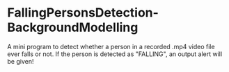 # FallingPersonsDetection-BackgroundModelling
A mini program to detect whether a person in a recorded .mp4 video file ever falls or not. If the person is detected as "FALLING", an output alert will be given!
